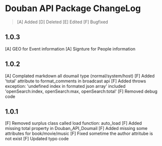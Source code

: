 # Douban API Package ChangeLog

 > [A] Added
 > [D] Deleted
 > [E] Edited
 > [F] Bugfixed

## 1.0.3

[A] GEO for Event information
[A] Signture for People information

## 1.0.2

[A] Complated markdown all doumail type (normal/system/host)
[F] Added 'total' attribute to format_comments in broadcast api
[F] Added throws exception: 'undefined index in formated json array' included 'openSearch:index, openSearch:max, openSearch:total'
[F] Removed debug code

## 1.0.1

[F] Removed surplus class called load function: auto_load
[F] Added missing total property in Douban_API_Doumail
[F] Added missing some attributes for book/movie/music
[F] Fixed sometime the author attritube is not exist 
[F] Updated typo code
